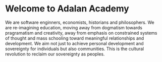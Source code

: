 # Welcome to Adalan Academy

We are software enginners, economists, historians and philosophers. We are re-imagining education, moving away from dogmatism towards pragramatism and creativity, away from emphasis on constrained systems of thought and mass schooling toward meaningful relationships and development. We aim not just to achieve personal development and sovereignty for individuals but also communities. This is the cultural revolution to reclaim our sovereignty as peoples.


